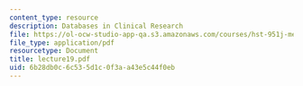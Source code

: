 ```yaml
---
content_type: resource
description: Databases in Clinical Research
file: https://ol-ocw-studio-app-qa.s3.amazonaws.com/courses/hst-951j-medical-decision-support-spring-2003/6b28db0c6c535d1c0f3aa43e5c44f0eb_lecture19.pdf
file_type: application/pdf
resourcetype: Document
title: lecture19.pdf
uid: 6b28db0c-6c53-5d1c-0f3a-a43e5c44f0eb
---
```

